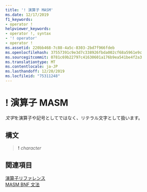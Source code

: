 ```yaml
---
title: '! 演算子 MASM'
ms.date: 12/17/2019
f1_keywords:
- operator !
helpviewer_keywords:
- operator !, syntax
- '! operator'
- operator !
ms.assetid: 220bb468-7c88-4a5c-8303-2bd7f966fdeb
ms.openlocfilehash: 37557391c9e3d7c338926fbda002cf68a5961e9c
ms.sourcegitcommit: 0781c69b22797c41630601a176b9ea541be4f2a3
ms.translationtype: MT
ms.contentlocale: ja-JP
ms.lasthandoff: 12/20/2019
ms.locfileid: "75311248"
---
```

# <a name="operator--masm"></a>! 演算子 MASM

*文字*を演算子や記号としてではなく、リテラル文字として扱います。

## <a name="syntax"></a>構文

> **!** *character*

## <a name="see-also"></a>関連項目

[演算子リファレンス](operators-reference.md)\
[MASM BNF 文法](masm-bnf-grammar.md)
